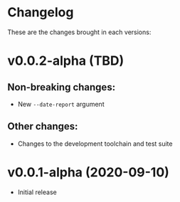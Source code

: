 # Changelog
These are the changes brought in each versions:


v0.0.2-alpha (TBD)
=========================
Non-breaking changes:
---------------------
* New `--date-report` argument

Other changes:
--------------
* Changes to the development toolchain and test suite

v0.0.1-alpha (2020-09-10)
=========================
* Initial release
